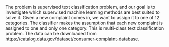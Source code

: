 The problem is supervised text classification problem, and our goal is to investigate which supervised machine learning methods are best suited to solve it.
Given a new complaint comes in, we want to assign it to one of 12 categories. The classifier makes the assumption that each new complaint is assigned to one and only one category. This is multi-class text classification problem.
The data can be downloaded from https://catalog.data.gov/dataset/consumer-complaint-database.
